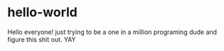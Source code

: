# hello-world

Hello everyone! just trying to be a one in a million programing dude and figure this shit out. YAY
